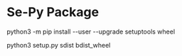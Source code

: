 # Se-Py Package

python3 -m pip install --user --upgrade setuptools wheel

python3 setup.py sdist bdist_wheel

